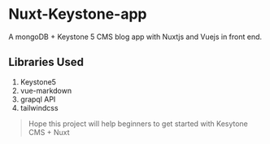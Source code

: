 # Nuxt-Keystone-app

A mongoDB + Keystone 5 CMS blog app with Nuxtjs and Vuejs in front end.

## Libraries Used

1. Keystone5
2. vue-markdown
3. grapql API
4. tailwindcss

>Hope this project will help beginners to get started with Kesytone CMS + Nuxt

